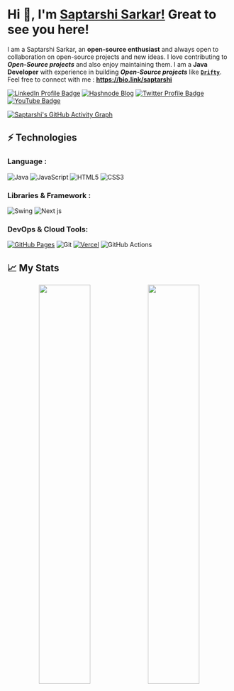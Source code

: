# Hi 👋, I'm [Saptarshi Sarkar!](https://bio.link/saptarshi) Great to see you here!

I am a Saptarshi Sarkar, an **open-source enthusiast** and always open to collaboration on open-source projects and new ideas. I love contributing to **_Open-Source projects_** and also enjoy maintaining them. 
I am a **Java Developer** with experience in building **_Open-Source projects_** like [**`Drifty`**](https://github.com/SaptarshiSarkar12/Drifty).
Feel free to connect with me : **https://bio.link/saptarshi**

[![LinkedIn Profile Badge](https://img.shields.io/badge/-saptarshisarkar12-blue?style=flat-square&logo=Linkedin&logoColor=white&link=https://www.linkedin.com/in/saptarshisarkar12/)](https://www.linkedin.com/in/saptarshisarkar12/)
[![Hashnode Blog](https://img.shields.io/badge/-@SaptarshiSarkar-1F51FF?style=flat-square&labelColor=1F51FF&logo=Hashnode&link=https://saptarshisarkar.hashnode.dev/)](https://saptarshisarkar.hashnode.dev/)
[![Twitter Profile Badge](https://img.shields.io/twitter/follow/SSarkar2007)](https://twitter.com/SSarkar2007)
[![YouTube Badge](https://img.shields.io/badge/-Saptarshi%20Sarkar-darkred?style=flat-square&logo=youtube&logoColor=white&link=https://www.youtube.com/@SaptarshiSarkar12)](https://www.youtube.com/@SaptarshiSarkar12)

[![Saptarshi's GitHub Activity Graph](https://github-readme-activity-graph.vercel.app/graph?username=SaptarshiSarkar12&bg_color=0f2d3d&color=1cadfb&line=1cadfb&point=1cadfb&area=true&hide_border=true)](https://github.com/SaptarshiSarkar12/)

## ⚡ Technologies

### Language :
![Java](https://img.shields.io/badge/-java-E34A86?style=flat-square&logo=openjdk)
![JavaScript](https://img.shields.io/badge/-JavaScript-black?style=flat-square&logo=javascript)
![HTML5](https://img.shields.io/badge/-HTML5-E34F26?style=flat-square&logo=html5&logoColor=white)
![CSS3](https://img.shields.io/badge/-CSS3-1572B6?style=flat-square&logo=css3)

### Libraries & Framework :
![Swing](https://img.shields.io/badge/-Swing-darkgreen?style=square)
![Next js](https://img.shields.io/badge/-Next.js-black?logo=next.js&style=flat-square)

### DevOps & Cloud Tools:

<a href="#"><img alt="GitHub Pages" src="https://img.shields.io/badge/GitHub%20Pages-%23327FC7.svg?logo=github&logoColor=white"></a>
![Git](https://img.shields.io/badge/-Git-black?style=flat-square&logo=git)
<a href="#"><img alt="Vercel" src="https://img.shields.io/badge/Vercel%20-%23000000.svg?logo=vercel&logoColor=white"></a>
![GitHub Actions](https://img.shields.io/badge/-GitHub%20Actions-black?style=flat-square&logo=github%20actions)

## 📈 My Stats
<p align="center">	
  <img width="48%" src="https://github-readme-stats.vercel.app/api?username=saptarshisarkar12&show_icons=true&theme=tokyonight&show=reviews" />
  <img width="48%" src="https://github-readme-streak-stats.herokuapp.com/?user=saptarshisarkar12&theme=tokyonight" />
</p>

